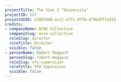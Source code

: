 ```yaml
---
projectTitle: The Sims 2 "University"
projectID: 127
projectUUID: 130874d8-ac21-4771-9776-d79e45ffe243
credits:
- companyName: ACNE Collective
  companySlug: acne-collective
  roleSlug: director
  roleTitle: Director
  visible: false
- personName: Robert Moggach
  personSlug: robert-moggach
  roleSlug: vfx-supervisor
  roleTitle: VFX Supervisor
  visible: false
---
```


